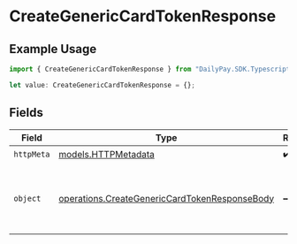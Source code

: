 # CreateGenericCardTokenResponse

## Example Usage

```typescript
import { CreateGenericCardTokenResponse } from "DailyPay.SDK.Typescript/models/operations";

let value: CreateGenericCardTokenResponse = {};
```

## Fields

| Field                                                                                                          | Type                                                                                                           | Required                                                                                                       | Description                                                                                                    |
| -------------------------------------------------------------------------------------------------------------- | -------------------------------------------------------------------------------------------------------------- | -------------------------------------------------------------------------------------------------------------- | -------------------------------------------------------------------------------------------------------------- |
| `httpMeta`                                                                                                     | [models.HTTPMetadata](../../models/httpmetadata.md)                                                            | :heavy_check_mark:                                                                                             | N/A                                                                                                            |
| `object`                                                                                                       | [operations.CreateGenericCardTokenResponseBody](../../models/operations/creategenericcardtokenresponsebody.md) | :heavy_minus_sign:                                                                                             | Returns an opaque string representing the card details.<br/>                                                   |